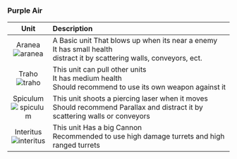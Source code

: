 
### Purple Air
| **Unit** | **Description** |
|:---:|:---|
| Aranea<br /> ![aranea](https://github.com/Zeniku/HeavyMachinery-Wiki/blob/master/images/units/aranea-full.png) | A Basic unit That blows up when its near a enemy<br /> It has small health<br /> distract it by scattering walls, conveyors, ect.|
| Traho<br /> ![traho](https://github.com/Zeniku/HeavyMachinery-Wiki/blob/master/images/units/traho-full.png)| This unit can pull other units<br /> It has medium health<br />Should recommend to use its own weapon against it|
| Spiculum <br /> ![spiculum](https://github.com/Zeniku/HeavyMachinery-Wiki/blob/master/images/units/spiculum-full.png) | This unit shoots a piercing laser when it moves <br /> Should recommend Parallax and distract it by scattering walls or conveyors|
| Interitus <br /> ![interitus](https://github.com/Zeniku/HeavyMachinery-Wiki/blob/master/images/units/interitus-full.png)| This unit Has a big Cannon <br /> Recommended to use high damage turrets and high ranged turrets|